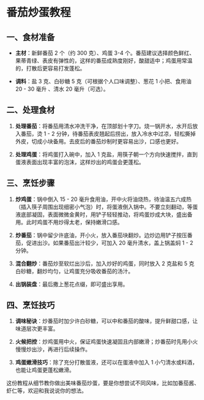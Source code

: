 # 番茄炒蛋教程

## 一、食材准备

- **主材**：新鲜番茄 2 个（约 300 克）、鸡蛋 3-4 个。番茄建议选择颜色鲜红、果蒂青绿、表皮有弹性的，这样的番茄成熟度刚好，酸甜适中；鸡蛋用常温的，打散后更容易打发蓬松。

- **调料**：盐 3 克、白砂糖 5 克（可根据个人口味调整）、葱花 1 小把、食用油 20 - 30 毫升 、清水 20 毫升（可选）。

## 二、处理食材

1. **处理番茄**：将番茄用清水冲洗干净，在顶部划十字刀。烧一锅开水，水开后放入番茄，烫 1 - 2 分钟，待番茄表皮翘起后捞出，放入冷水中过凉，轻松撕掉外皮，切成小块备用。去皮后的番茄炒制时更容易出沙，口感也更好。

1. **处理鸡蛋**：将鸡蛋打入碗中，加入 1 克盐，用筷子朝一个方向快速搅拌，直到蛋液表面出现丰富的泡沫，这样炒出的鸡蛋会更蓬松。

## 三、烹饪步骤

1. **炒鸡蛋**：锅中倒入 15 - 20 毫升食用油，开中火将油烧热，待油温五六成热（插入筷子周围出现细密小气泡）时，将蛋液倒入锅中。不要立刻翻动，等蛋液底部凝固，表面微微金黄时，用铲子轻轻推动，将鸡蛋炒成大块，盛出备用。此时鸡蛋不用炒得太老，保持嫩滑口感。

1. **炒番茄**：锅中留少许底油，开小火，放入番茄块翻炒。边炒边用铲子按压番茄，促进出沙。如果番茄出汁较少，可加入 20 毫升清水，盖上锅盖焖 1 - 2 分钟。

1. **混合翻炒**：番茄炒至软烂出沙后，加入炒好的鸡蛋，同时放入 2 克盐和 5 克白砂糖，翻炒均匀，让鸡蛋充分吸收番茄的汤汁。

1. **出锅装盘**：最后撒上葱花点缀，即可盛出享用。

## 四、烹饪技巧

1. **调味秘诀**：炒番茄时加少许白砂糖，可以中和番茄的酸味，提升鲜甜口感，让味道层次更丰富。

1. **火候把控**：炒鸡蛋用中火，保证鸡蛋快速凝固且内部嫩滑；炒番茄时先用小火慢慢炒出沙，再进行后续操作。

1. **鸡蛋嫩滑技巧**：除了充分打散蛋液，还可以在蛋液中加入 1 小勺清水或料酒，也能让鸡蛋更蓬松嫩滑。

这份教程从细节教你做出美味番茄炒蛋，要是你想尝试不同风味，比如加番茄酱、虾仁等，欢迎和我说说你的想法。